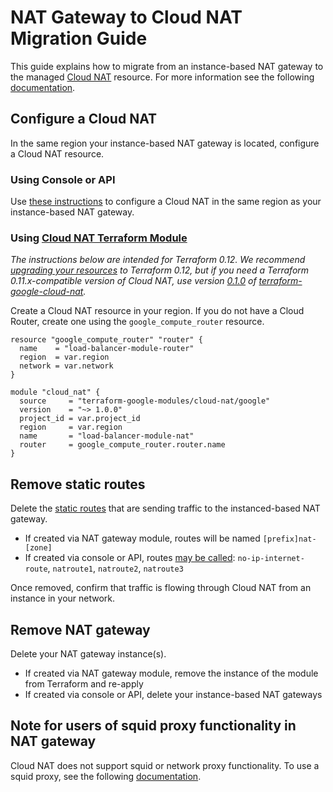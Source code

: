 # NAT Gateway to Cloud NAT Migration Guide
This guide explains how to migrate from an instance-based NAT gateway to the managed [Cloud NAT](https://cloud.google.com/nat/docs/overview) resource. For more information see the following [documentation](https://cloud.google.com/vpc/docs/special-configurations#migrate-nat).

## Configure a Cloud NAT
In the same region your instance-based NAT gateway is located, configure a Cloud NAT resource.

### Using Console or API
Use [these instructions](https://cloud.google.com/nat/docs/using-nat) to configure a Cloud NAT in the same region as your instance-based NAT gateway.

### Using [Cloud NAT Terraform Module](https://github.com/terraform-google-modules/terraform-google-cloud-nat)
_The instructions below are intended for Terraform 0.12. We recommend [upgrading your resources](https://www.terraform.io/upgrade-guides/0-12.html) to Terraform 0.12, but if you need a Terraform 0.11.x-compatible version of Cloud NAT, use version [0.1.0](https://registry.terraform.io/modules/terraform-google-modules/cloud-nat/google/0.1.0) of [terraform-google-cloud-nat](https://github.com/terraform-google-modules/terraform-google-cloud-nat)._

Create a Cloud NAT resource in your region. If you do not have a Cloud Router, create one using the `google_compute_router` resource.
```hcl
resource "google_compute_router" "router" {
  name    = "load-balancer-module-router"
  region  = var.region
  network = var.network
}

module "cloud_nat" {
  source     = "terraform-google-modules/cloud-nat/google"
  version    = "~> 1.0.0"
  project_id = var.project_id
  region     = var.region
  name       = "load-balancer-module-nat"
  router     = google_compute_router.router.name
}
```

## Remove static routes
Delete the [static routes](https://cloud.google.com/vpc/docs/using-routes#deletingaroute) that are sending traffic to the instanced-based NAT gateway. 

* If created via NAT gateway module, routes will be named `[prefix]nat-[zone]`
* If created via console or API, routes [may be called](https://cloud.google.com/vpc/docs/special-configurations#natgateway): `no-ip-internet-route`, `natroute1`, `natroute2`, `natroute3`

Once removed, confirm that traffic is flowing through Cloud NAT from an instance in your network.

## Remove NAT gateway
Delete your NAT gateway instance(s).

* If created via NAT gateway module, remove the instance of the module from Terraform and re-apply
* If created via console or API, delete your instance-based NAT gateways

## Note for users of squid proxy functionality in NAT gateway
Cloud NAT does not support squid or network proxy functionality. To use a squid proxy, see the following [documentation](https://cloud.google.com/vpc/docs/special-configurations#proxyvm).